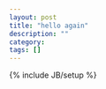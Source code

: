 ```yaml
---
layout: post
title: "hello again"
description: ""
category: 
tags: []
---
```

{% include JB/setup %}
